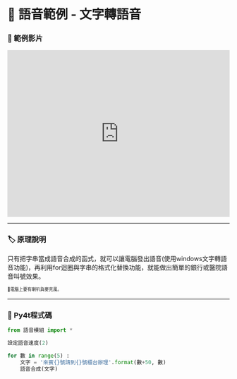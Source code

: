 # 🔰 語音範例 - 文字轉語音

### 🎦 範例影片

<div style="padding:75% 0 0 0;position:relative;"><iframe src="https://player.vimeo.com/video/585639930?badge=0&amp;autopause=0&amp;player_id=0&amp;app_id=58479&amp;h=f0168e5f2d" frameborder="0" allow="autoplay; fullscreen; picture-in-picture" allowfullscreen style="position:absolute;top:0;left:0;width:100%;height:100%;" title="text to speech"></iframe></div><script src="https://player.vimeo.com/api/player.js"></script>



--------------

### 🏷️ 原理說明

只有把字串當成語音合成的函式，就可以讓電腦發出語音(使用windows文字轉語音功能)，再利用for迴圈與字串的格式化替換功能，就能做出簡單的銀行或醫院語音叫號效果。

<sup><sub>💬電腦上要有喇叭與麥克風。</sub></sup>

--------------

### 📄 Py4t程式碼

```python
from 語音模組 import *

設定語音速度(2)

for 數 in range(5) :
    文字 = '來賓{}號請到{}號櫃台辦理'.format(數+50, 數)
    語音合成(文字)
```




